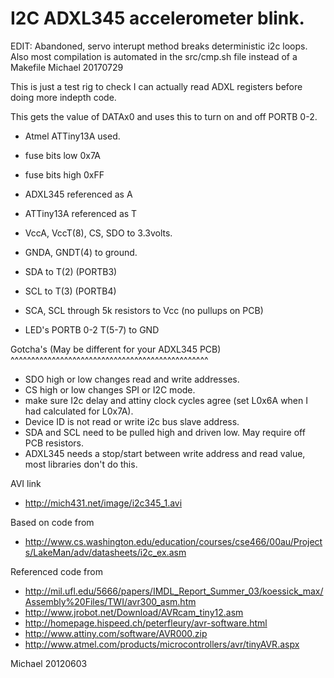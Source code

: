 I2C ADXL345 accelerometer blink.
================================

EDIT: Abandoned, servo interupt method breaks deterministic i2c loops.
Also most compilation is automated in the src/cmp.sh file instead of a Makefile
Michael 20170729

This is just a test rig to check I can actually read ADXL registers before doing more indepth code.

This gets the value of DATAx0 and uses this to turn on and off PORTB 0-2.

 - Atmel ATTiny13A used.
 -  fuse bits low 0x7A
 -  fuse bits high 0xFF
 -  ADXL345 referenced as A
 -  ATTiny13A referenced as T

-  VccA, VccT(8), CS, SDO  to 3.3volts.
-  GNDA, GNDT(4) to ground.
-  SDA to T(2) (PORTB3)
-  SCL to T(3) (PORTB4)
-  SCA, SCL through 5k resistors to Vcc (no pullups on PCB)
-  LED's PORTB 0-2 T(5-7) to GND

Gotcha's (May be different for your ADXL345 PCB)
^^^^^^^^^^^^^^^^^^^^^^^^^^^^^^^^^^^^^^^^^^^^^^^^

- SDO high or low changes read and write addresses.
- CS high or low changes SPI or I2C mode.
- make sure I2c delay and attiny clock cycles agree (set L0x6A when I had calculated for L0x7A).
- Device ID is not read or write i2c bus slave address.
- SDA and SCL need to be pulled high and driven low. May require off PCB resistors.
- ADXL345 needs a stop/start between write address and read value, most libraries don't do this.

AVI link

- http://mich431.net/image/i2c345_1.avi

Based on code from

- http://www.cs.washington.edu/education/courses/cse466/00au/Projects/LakeMan/adv/datasheets/i2c_ex.asm

Referenced code from

-  http://mil.ufl.edu/5666/papers/IMDL_Report_Summer_03/koessick_max/Assembly%20Files/TWI/avr300_asm.htm
-  http://www.jrobot.net/Download/AVRcam_tiny12.asm
-  http://homepage.hispeed.ch/peterfleury/avr-software.html
-  http://www.attiny.com/software/AVR000.zip
-  http://www.atmel.com/products/microcontrollers/avr/tinyAVR.aspx

Michael 20120603

